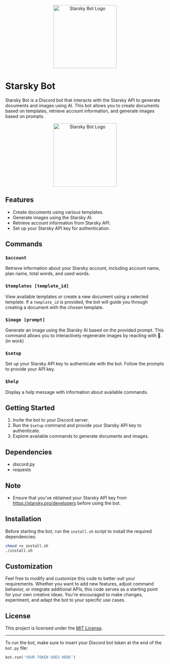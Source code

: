 <p align="center">
  <img src="https://starsky.pro/uploads/brand/cEKpGkKA8tD5P2nKh47CsigASMEwJCWRn4k3dRW5.png" alt="Starsky Bot Logo" width="200">
</p>

# Starsky Bot

Starsky Bot is a Discord bot that interacts with the Starsky API to generate documents and images using AI. This bot allows you to create documents based on templates, retrieve account information, and generate images based on prompts.

<p align="center">
  <img src="[https://starsky.pro/uploads/brand/cEKpGkKA8tD5P2nKh47CsigASMEwJCWRn4k3dRW5.png](https://i.ytimg.com/vi/pCyh0GO_gIE/maxresdefault.jpg)" alt="Starsky Bot Logo" width="200">
</p>

## Features

- Create documents using various templates.
- Generate images using the Starsky AI.
- Retrieve account information from Starsky API.
- Set up your Starsky API key for authentication.

## Commands

### `$account`

Retrieve information about your Starsky account, including account name, plan name, total words, and used words.

### `$templates [template_id]`

View available templates or create a new document using a selected template. If a `template_id` is provided, the bot will guide you through creating a document with the chosen template.

### `$image [prompt]`

Generate an image using the Starsky AI based on the provided prompt. This command allows you to interactively regenerate images by reacting with 🔄. (in work)

### `$setup`

Set up your Starsky API key to authenticate with the bot. Follow the prompts to provide your API key.

### `$help`

Display a help message with information about available commands.

## Getting Started

1. Invite the bot to your Discord server.
2. Run the `$setup` command and provide your Starsky API key to authenticate.
3. Explore available commands to generate documents and images.

## Dependencies

- discord.py
- requests

## Note

- Ensure that you've obtained your Starsky API key from https://starsky.pro/developers before using the bot.

## Installation

Before starting the bot, run the `install.sh` script to install the required dependencies:

```bash
chmod +x install.sh
./install.sh
```
## Customization

Feel free to modify and customize this code to better suit your requirements. Whether you want to add new features, adjust command behavior, or integrate additional APIs, this code serves as a starting point for your own creative ideas. You're encouraged to make changes, experiment, and adapt the bot to your specific use cases.

## License

This project is licensed under the [MIT License](LICENSE).

---

To run the bot, make sure to insert your Discord bot token at the end of the `bot.py` file:

```python
bot.run('YOUR TOKEN GOES HERE')
